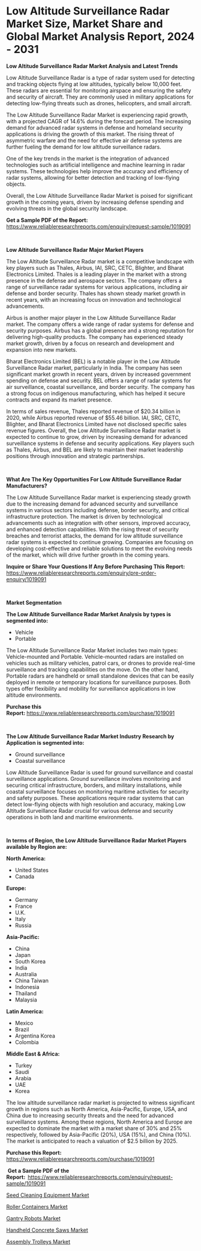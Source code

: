 <p><h1>Low Altitude Surveillance Radar Market Size, Market Share and Global Market Analysis Report, 2024 - 2031</h1></p><p><strong>Low Altitude Surveillance Radar Market Analysis and Latest Trends</strong></p>
<p><p>Low Altitude Surveillance Radar is a type of radar system used for detecting and tracking objects flying at low altitudes, typically below 10,000 feet. These radars are essential for monitoring airspace and ensuring the safety and security of aircraft. They are commonly used in military applications for detecting low-flying threats such as drones, helicopters, and small aircraft.</p><p>The Low Altitude Surveillance Radar Market is experiencing rapid growth, with a projected CAGR of 14.6% during the forecast period. The increasing demand for advanced radar systems in defense and homeland security applications is driving the growth of this market. The rising threat of asymmetric warfare and the need for effective air defense systems are further fueling the demand for low altitude surveillance radars.</p><p>One of the key trends in the market is the integration of advanced technologies such as artificial intelligence and machine learning in radar systems. These technologies help improve the accuracy and efficiency of radar systems, allowing for better detection and tracking of low-flying objects.</p><p>Overall, the Low Altitude Surveillance Radar Market is poised for significant growth in the coming years, driven by increasing defense spending and evolving threats in the global security landscape.</p></p>
<p><strong>Get a Sample PDF of the Report:&nbsp;</strong> <a href="https://www.reliableresearchreports.com/enquiry/request-sample/1019091">https://www.reliableresearchreports.com/enquiry/request-sample/1019091</a></p>
<p>&nbsp;</p>
<p><strong>Low Altitude Surveillance Radar Major Market Players</strong></p>
<p><p>The Low Altitude Surveillance Radar market is a competitive landscape with key players such as Thales, Airbus, IAI, SRC, CETC, Blighter, and Bharat Electronics Limited. Thales is a leading player in the market with a strong presence in the defense and aerospace sectors. The company offers a range of surveillance radar systems for various applications, including air defense and border security. Thales has shown steady market growth in recent years, with an increasing focus on innovation and technological advancements.</p><p>Airbus is another major player in the Low Altitude Surveillance Radar market. The company offers a wide range of radar systems for defense and security purposes. Airbus has a global presence and a strong reputation for delivering high-quality products. The company has experienced steady market growth, driven by a focus on research and development and expansion into new markets.</p><p>Bharat Electronics Limited (BEL) is a notable player in the Low Altitude Surveillance Radar market, particularly in India. The company has seen significant market growth in recent years, driven by increased government spending on defense and security. BEL offers a range of radar systems for air surveillance, coastal surveillance, and border security. The company has a strong focus on indigenous manufacturing, which has helped it secure contracts and expand its market presence.</p><p>In terms of sales revenue, Thales reported revenue of $20.34 billion in 2020, while Airbus reported revenue of $55.46 billion. IAI, SRC, CETC, Blighter, and Bharat Electronics Limited have not disclosed specific sales revenue figures. Overall, the Low Altitude Surveillance Radar market is expected to continue to grow, driven by increasing demand for advanced surveillance systems in defense and security applications. Key players such as Thales, Airbus, and BEL are likely to maintain their market leadership positions through innovation and strategic partnerships.</p></p>
<p>&nbsp;</p>
<p><strong>What Are The Key Opportunities For Low Altitude Surveillance Radar Manufacturers?</strong></p>
<p><p>The Low Altitude Surveillance Radar market is experiencing steady growth due to the increasing demand for advanced security and surveillance systems in various sectors including defense, border security, and critical infrastructure protection. The market is driven by technological advancements such as integration with other sensors, improved accuracy, and enhanced detection capabilities. With the rising threat of security breaches and terrorist attacks, the demand for low altitude surveillance radar systems is expected to continue growing. Companies are focusing on developing cost-effective and reliable solutions to meet the evolving needs of the market, which will drive further growth in the coming years.</p></p>
<p><strong>Inquire or Share Your Questions If Any Before Purchasing This Report:</strong> <a href="https://www.reliableresearchreports.com/enquiry/pre-order-enquiry/1019091">https://www.reliableresearchreports.com/enquiry/pre-order-enquiry/1019091</a></p>
<p>&nbsp;</p>
<p><strong>Market Segmentation</strong></p>
<p><strong>The Low Altitude Surveillance Radar Market Analysis by types is segmented into:</strong></p>
<p><ul><li>Vehicle</li><li>Portable</li></ul></p>
<p><p>The Low Altitude Surveillance Radar Market includes two main types: Vehicle-mounted and Portable. Vehicle-mounted radars are installed on vehicles such as military vehicles, patrol cars, or drones to provide real-time surveillance and tracking capabilities on the move. On the other hand, Portable radars are handheld or small standalone devices that can be easily deployed in remote or temporary locations for surveillance purposes. Both types offer flexibility and mobility for surveillance applications in low altitude environments.</p></p>
<p><strong>Purchase this Report:&nbsp;</strong><a href="https://www.reliableresearchreports.com/purchase/1019091">https://www.reliableresearchreports.com/purchase/1019091</a></p>
<p>&nbsp;</p>
<p><strong>The Low Altitude Surveillance Radar Market Industry Research by Application is segmented into:</strong></p>
<p><ul><li>Ground surveillance</li><li>Coastal surveillance</li></ul></p>
<p><p>Low Altitude Surveillance Radar is used for ground surveillance and coastal surveillance applications. Ground surveillance involves monitoring and securing critical infrastructure, borders, and military installations, while coastal surveillance focuses on monitoring maritime activities for security and safety purposes. These applications require radar systems that can detect low-flying objects with high resolution and accuracy, making Low Altitude Surveillance Radar crucial for various defense and security operations in both land and maritime environments.</p></p>
<p>&nbsp;</p>
<p><strong>In terms of Region, the Low Altitude Surveillance Radar Market Players available by Region are:</strong></p>
<p>
    <p> <strong> North America: </strong>
        <ul>
            <li>United States</li>
            <li>Canada</li>
        </ul>
        </p> 
    <p> <strong> Europe: </strong>
        <ul>
            <li>Germany</li>
            <li>France</li>
            <li>U.K.</li>
            <li>Italy</li>
            <li>Russia</li>
        </ul>
        </p> 
    <p> <strong> Asia-Pacific: </strong>
        <ul>
            <li>China</li>
            <li>Japan</li>
            <li>South Korea</li>
            <li>India</li>
            <li>Australia</li>
            <li>China Taiwan</li>
            <li>Indonesia</li>
            <li>Thailand</li>
            <li>Malaysia</li>
        </ul>
        </p> 
    <p> <strong> Latin America: </strong>
        <ul>
            <li>Mexico</li>
            <li>Brazil</li>
            <li>Argentina Korea</li>
            <li>Colombia</li>
        </ul>
        </p> 
    <p> <strong> Middle East & Africa: </strong>
        <ul>
            <li>Turkey</li>
            <li>Saudi</li>
            <li>Arabia</li>
            <li>UAE</li>
            <li>Korea</li>
        </ul>
    </p>
    </p>
<p><p>The low altitude surveillance radar market is projected to witness significant growth in regions such as North America, Asia-Pacific, Europe, USA, and China due to increasing security threats and the need for advanced surveillance systems. Among these regions, North America and Europe are expected to dominate the market with a market share of 30% and 25% respectively, followed by Asia-Pacific (20%), USA (15%), and China (10%). The market is anticipated to reach a valuation of $2.5 billion by 2025.</p></p>
<p><strong>Purchase this Report: </strong><a href="https://www.reliableresearchreports.com/purchase/1019091">https://www.reliableresearchreports.com/purchase/1019091</a></p>
<p>&nbsp;<strong>Get a Sample PDF of the Report:&nbsp;&nbsp;</strong><a href="https://www.reliableresearchreports.com/enquiry/request-sample/1019091">https://www.reliableresearchreports.com/enquiry/request-sample/1019091</a></p>
<p><strong></strong></p>
<p><p><a href="https://medium.com/@raymondgray765/seed-cleaning-equipment-market-analysis-its-cagr-market-segmentation-and-global-industry-overview-696dbfc16b8a">Seed Cleaning Equipment Market</a></p><p><a href="https://medium.com/@linabernier/roller-containers-market-size-and-market-trends-complete-industry-overview-2024-to-2031-c114ca00902a">Roller Containers Market</a></p><p><a href="https://medium.com/@linabernier/gantry-robots-market-size-cagr-trends-2024-2030-e61a4b68d56d">Gantry Robots Market</a></p><p><a href="https://medium.com/@raymondgray765/handheld-concrete-saws-market-research-report-its-history-and-forecast-2024-to-2031-c1756e661979">Handheld Concrete Saws Market</a></p><p><a href="https://medium.com/@linabernier/assembly-trolleys-market-trends-and-market-analysis-forecasted-for-period-2024-2031-b1bd9901bf5f">Assembly Trolleys Market</a></p></p>